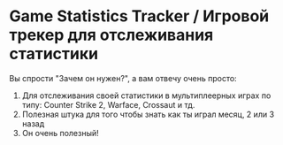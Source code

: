 # Game Statistics Tracker / Игровой трекер для отслеживания статистики

Вы спрости "Зачем он нужен?", а вам отвечу очень просто:
1. Для отслеживания своей статистики в мультиплеерных играх по типу: Counter Strike 2, Warface, Crossaut и тд.
2. Полезная штука для того чтобы знать как ты играл месяц, 2 или 3 назад
3. Он очень полезный!
